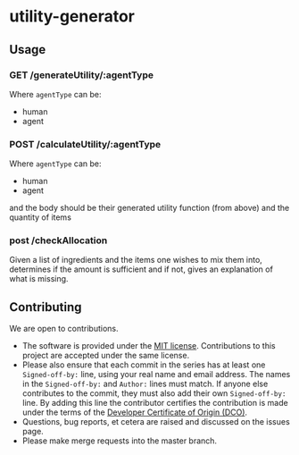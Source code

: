 # utility-generator

## Usage

### GET /generateUtility/:agentType

Where `agentType` can be:

* human
* agent

### POST /calculateUtility/:agentType

Where `agentType` can be:

* human
* agent

and the body should be their generated utility function (from above) and the
quantity of items

### post /checkAllocation

Given a list of ingredients and the items one wishes to mix them into, determines
if the amount is sufficient and if not, gives an explanation of what is missing.

## Contributing

We are open to contributions.

* The software is provided under the [MIT license](LICENSE). Contributions to
this project are accepted under the same license.
* Please also ensure that each commit in the series has at least one
`Signed-off-by:` line, using your real name and email address. The names in
the `Signed-off-by:` and `Author:` lines must match. If anyone else
contributes to the commit, they must also add their own `Signed-off-by:`
line. By adding this line the contributor certifies the contribution is made
under the terms of the
[Developer Certificate of Origin (DCO)](DeveloperCertificateOfOrigin.txt).
* Questions, bug reports, et cetera are raised and discussed on the issues page.
* Please make merge requests into the master branch.
